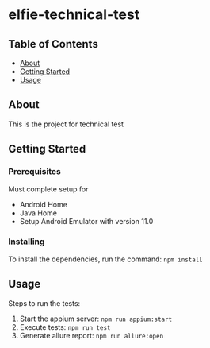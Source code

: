 # elfie-technical-test

## Table of Contents

- [About](#about)
- [Getting Started](#getting_started)
- [Usage](#usage)

## About <a name = "about"></a>

This is the project for technical test

## Getting Started <a name = "getting_started"></a>


### Prerequisites

Must complete setup for
- Android Home
- Java Home
- Setup Android Emulator with version 11.0

### Installing

To install the dependencies, run the command: `npm install`

## Usage <a name = "usage"></a>

Steps to run the tests:
1. Start the appium server: `npm run appium:start`
2. Execute tests: `npm run test`
3. Generate allure report: `npm run allure:open`
